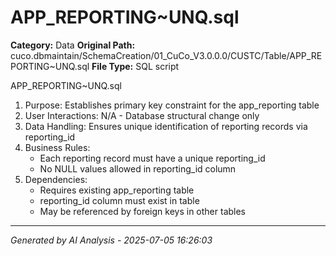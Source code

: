 # APP_REPORTING~UNQ.sql

**Category:** Data
**Original Path:** cuco.dbmaintain/SchemaCreation/01_CuCo_V3.0.0.0/CUSTC/Table/APP_REPORTING~UNQ.sql
**File Type:** SQL script

APP_REPORTING~UNQ.sql
1. Purpose: Establishes primary key constraint for the app_reporting table
2. User Interactions: N/A - Database structural change only
3. Data Handling: Ensures unique identification of reporting records via reporting_id
4. Business Rules:
   - Each reporting record must have a unique reporting_id
   - No NULL values allowed in reporting_id column
5. Dependencies:
   - Requires existing app_reporting table
   - reporting_id column must exist in table
   - May be referenced by foreign keys in other tables

---
*Generated by AI Analysis - 2025-07-05 16:26:03*
